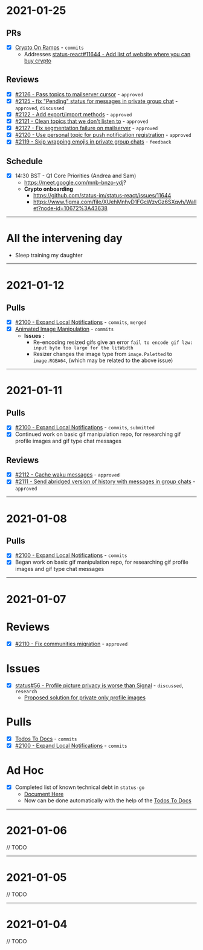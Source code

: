 # 2021-01-25

## PRs
- [x] [Crypto On Ramps](https://github.com/status-im/crypto-on-ramps) - `commits`
  - Addresses [status-react#11644 - Add list of website where you can buy crypto](https://github.com/status-im/status-react/issues/11644)

## Reviews
- [x] [#2126 - Pass topics to mailserver cursor](https://github.com/status-im/status-go/pull/2126) - `approved`
- [x] [#2125 - fix "Pending" status for messages in private group chat](https://github.com/status-im/status-go/pull/2125) - `approved`, `discussed`
- [x] [#2122 - Add export/import methods](https://github.com/status-im/status-go/pull/2122) - `approved`
- [x] [#2121 - Clean topics that we don't listen to](https://github.com/status-im/status-go/pull/2121) - `approved`
- [x] [#2127 - Fix segmentation failure on mailserver](https://github.com/status-im/status-go/pull/2127) - `approved`
- [x] [#2120 - Use personal topic for push notification registration](https://github.com/status-im/status-go/pull/2120) - `approved`
- [x] [#2119 - Skip wrapping emojis in private group chats](https://github.com/status-im/status-go/pull/2119) - `feedback`

## Schedule
- [x] 14:30 BST - Q1 Core Priorities (Andrea and Sam)
  - https://meet.google.com/mnb-bnzo-ydj?
  - **Crypto onboarding**
    - https://github.com/status-im/status-react/issues/11644
    - https://www.figma.com/file/XUehMnhyD1FGcWzvGz6SXqvh/Wallet?node-id=10672%3A43638

---

# All the intervening day

- Sleep training my daughter

---

# 2021-01-12

## Pulls
- [x] [#2100 - Expand Local Notifications](https://github.com/status-im/status-go/pull/2100) - `commits`, `merged`
- [x] [Animated Image Manipulation](https://github.com/status-im/animated-image-manipulation) - `commits`
  - **Issues :**
    - Re-encoding resized gifs give an error `fail to encode gif lzw: input byte too large for the litWidth`
    - Resizer changes the image type from `image.Paletted` to `image.RGBA64`, (which may be related to the above issue)

---

# 2021-01-11

## Pulls
- [x] [#2100 - Expand Local Notifications](https://github.com/status-im/status-go/pull/2100) - `commits`, `submitted`
- [x] Continued work on basic gif manipulation repo, for researching gif profile images and gif type chat messages

## Reviews
- [x] [#2112 - Cache waku messages](https://github.com/status-im/status-go/pull/2112) - `approved`
- [x] [#2111 - Send abridged version of history with messages in group chats](https://github.com/status-im/status-go/pull/2111) - `approved`

---

# 2021-01-08

## Pulls
- [x] [#2100 - Expand Local Notifications](https://github.com/status-im/status-go/pull/2100) - `commits`
- [x] Began work on basic gif manipulation repo, for researching gif profile images and gif type chat messages

---

# 2021-01-07

# Reviews
- [x] [#2110 - Fix communities migration](https://github.com/status-im/status-go/pull/2110) - `approved`

# Issues
- [x] [status#56 - Profile picture privacy is worse than Signal](https://github.com/status-im/status/issues/56) - `discussed`, `research`
  - [Proposed solution for private only profile images](https://github.com/status-im/status/issues/56#issuecomment-756222460)

# Pulls
- [x] [Todos To Docs](https://github.com/status-im/todo-to-docs) - `commits`
- [x] [#2100 - Expand Local Notifications](https://github.com/status-im/status-go/pull/2100) - `commits`

# Ad Hoc
- [x] Completed list of known technical debt in `status-go`
  - [Document Here](https://notes.status.im/cLQWkUEbTQmsIvUGAyj95A?view)
  - Now can be done automatically with the help of the [Todos To Docs](https://github.com/status-im/todo-to-docs)

---

# 2021-01-06

// TODO

---

# 2021-01-05

// TODO

---

# 2021-01-04

// TODO
